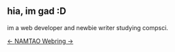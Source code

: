 hia, im gad :D
---
im a web developer and newbie writer studying compsci.

[<- ](https://webri.ng/webring/nmtcord/previous?via=https%3A%2F%2Ftotallynotgad.github.io)[NAMTAO Webring](https://laker.tech/nmtring)[ ->](https://webri.ng/webring/nmtcord/next?via=https%3A%2F%2Ftotallynotgad.github.io)
